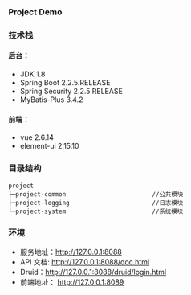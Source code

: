 ### Project Demo

### 技术栈
#### 后台：
- JDK 1.8
- Spring Boot 2.2.5.RELEASE
- Spring Security 2.2.5.RELEASE
- MyBatis-Plus 3.4.2

#### 前端：
- vue 2.6.14
- element-ui 2.15.10

### 目录结构
```
project
├─project-common                        //公共模块
├─project-logging                       //日志模块
└─project-system                        //系统模块
```

### 环境
- 服务地址：http://127.0.0.1:8088
- API 文档: http://127.0.0.1:8088/doc.html
- Druid：http://127.0.0.1:8088/druid/login.html
- 前端地址： http://127.0.0.1:8089